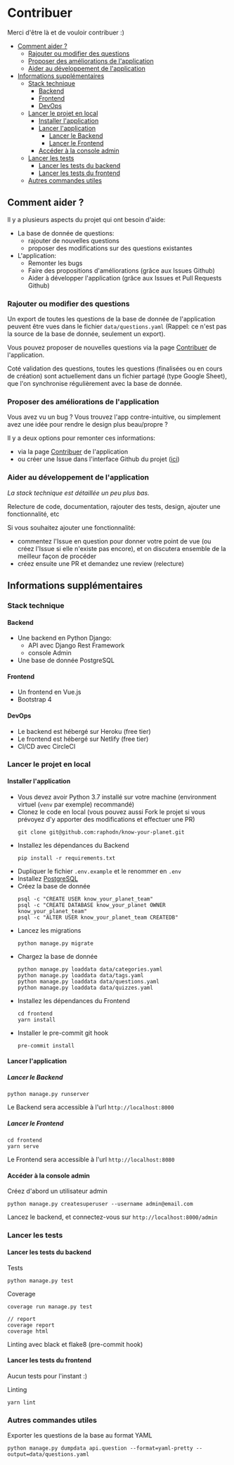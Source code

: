 # Contribuer

Merci d'être là et de vouloir contribuer :)

<!-- START doctoc generated TOC please keep comment here to allow auto update -->
<!-- DON'T EDIT THIS SECTION, INSTEAD RE-RUN doctoc TO UPDATE -->


- [Comment aider ?](#comment-aider-)
  - [Rajouter ou modifier des questions](#rajouter-ou-modifier-des-questions)
  - [Proposer des améliorations de l'application](#proposer-des-am%C3%A9liorations-de-lapplication)
  - [Aider au développement de l'application](#aider-au-d%C3%A9veloppement-de-lapplication)
- [Informations supplémentaires](#informations-suppl%C3%A9mentaires)
  - [Stack technique](#stack-technique)
    - [Backend](#backend)
    - [Frontend](#frontend)
    - [DevOps](#devops)
  - [Lancer le projet en local](#lancer-le-projet-en-local)
    - [Installer l'application](#installer-lapplication)
    - [Lancer l'application](#lancer-lapplication)
      - [Lancer le Backend](#lancer-le-backend)
      - [Lancer le Frontend](#lancer-le-frontend)
    - [Accéder à la console admin](#acc%C3%A9der-%C3%A0-la-console-admin)
  - [Lancer les tests](#lancer-les-tests)
    - [Lancer les tests du backend](#lancer-les-tests-du-backend)
    - [Lancer les tests du frontend](#lancer-les-tests-du-frontend)
  - [Autres commandes utiles](#autres-commandes-utiles)

<!-- END doctoc generated TOC please keep comment here to allow auto update -->

## Comment aider ?

Il y a plusieurs aspects du projet qui ont besoin d'aide:

- La base de donnée de questions:
    - rajouter de nouvelles questions
    - proposer des modifications sur des questions existantes
- L'application:
    - Remonter les bugs
    - Faire des propositions d'améliorations (grâce aux Issues Github)
    - Aider à développer l'application (grâce aux Issues et Pull Requests Github)

### Rajouter ou modifier des questions

Un export de toutes les questions de la base de donnée de l'application peuvent être vues dans le fichier `data/questions.yaml` (Rappel: ce n'est pas la source de la base de donnée, seulement un export).

Vous pouvez proposer de nouvelles questions via la page [Contribuer](https://know-your-planet.netlify.app/#/contribuer) de l'application.

Coté validation des questions, toutes les questions (finalisées ou en cours de création) sont actuellement dans un fichier partagé (type Google Sheet), que l'on synchronise régulièrement avec la base de donnée.

### Proposer des améliorations de l'application

Vous avez vu un bug ? Vous trouvez l'app contre-intuitive, ou simplement avez une idée pour rendre le design plus beau/propre ?

Il y a deux options pour remonter ces informations:
- via la page [Contribuer](https://know-your-planet.netlify.app/#/contribuer) de l'application
- ou créer une Issue dans l'interface Github du projet ([ici](https://github.com/raphodn/know-your-planet/issues))

### Aider au développement de l'application

_La stack technique est détaillée un peu plus bas._

Relecture de code, documentation, rajouter des tests, design, ajouter une fonctionnalité, etc

Si vous souhaitez ajouter une fonctionnalité:
- commentez l'Issue en question pour donner votre point de vue (ou créez l'Issue si elle n'existe pas encore), et on discutera ensemble de la meilleur façon de procéder
- créez ensuite une PR et demandez une review (relecture)

## Informations supplémentaires

### Stack technique

#### Backend

- Une backend en Python Django:
  - API avec Django Rest Framework
  - console Admin
- Une base de donnée PostgreSQL

#### Frontend

- Un frontend en Vue.js
- Bootstrap 4

#### DevOps

- Le backend est hébergé sur Heroku (free tier)
- Le frontend est hébergé sur Netlify (free tier)
- CI/CD avec CircleCI

### Lancer le projet en local

#### Installer l'application

- Vous devez avoir Python 3.7 installé sur votre machine (environment virtuel (`venv` par exemple) recommandé)
- Clonez le code en local (vous pouvez aussi Fork le projet si vous prévoyez d'y apporter des modifications et effectuer une PR)
    ```
    git clone git@github.com:raphodn/know-your-planet.git
    ```
- Installez les dépendances du Backend
    ```
    pip install -r requirements.txt
    ```
- Dupliquer le fichier `.env.example` et le renommer en `.env`
- Installez [PostgreSQL](https://www.postgresql.org)
- Créez la base de donnée
    ```
    psql -c "CREATE USER know_your_planet_team"
    psql -c "CREATE DATABASE know_your_planet OWNER know_your_planet_team"
    psql -c "ALTER USER know_your_planet_team CREATEDB"
    ```
- Lancez les migrations
    ```
    python manage.py migrate
    ```
- Chargez la base de donnée
    ```
    python manage.py loaddata data/categories.yaml
    python manage.py loaddata data/tags.yaml
    python manage.py loaddata data/questions.yaml
    python manage.py loaddata data/quizzes.yaml
    ```
- Installez les dépendances du Frontend
    ```
    cd frontend
    yarn install
    ```
- Installer le pre-commit git hook
    ```
    pre-commit install
    ```

#### Lancer l'application

##### Lancer le Backend

```
python manage.py runserver
```

Le Backend sera accessible à l'url `http://localhost:8000`

##### Lancer le Frontend

```
cd frontend
yarn serve
```

Le Frontend sera accessible à l'url `http://localhost:8080`

#### Accéder à la console admin

Créez d'abord un utilisateur admin
```
python manage.py createsuperuser --username admin@email.com
```

Lancez le backend, et connectez-vous sur `http://localhost:8000/admin`

### Lancer les tests

#### Lancer les tests du backend

Tests
```
python manage.py test
```

Coverage
```
coverage run manage.py test

// report
coverage report
coverage html
```

Linting avec black et flake8 (pre-commit hook)

#### Lancer les tests du frontend

Aucun tests pour l'instant :)

Linting
```
yarn lint
```

### Autres commandes utiles

Exporter les questions de la base au format YAML
```
python manage.py dumpdata api.question --format=yaml-pretty --output=data/questions.yaml
```

